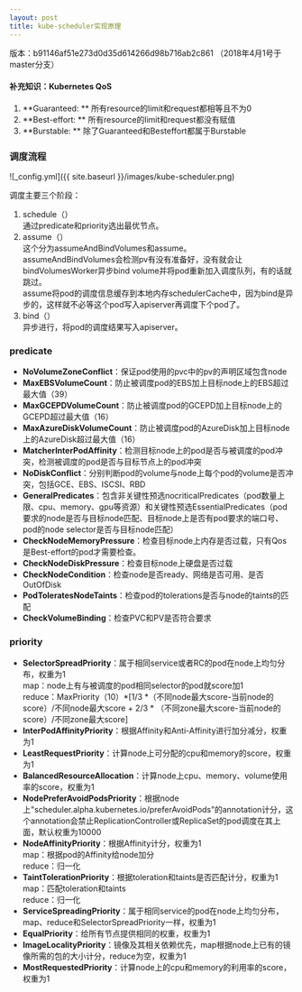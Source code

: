 ```yaml
---
layout: post
title: kube-scheduler实现原理
---
```


版本：b91146af51e273d0d35d614266d98b716ab2c861 （2018年4月1号于master分支）

#### 补充知识：Kubernetes QoS

1. **Guaranteed: ** 所有resource的limit和request都相等且不为0
2. **Best-effort: ** 所有resource的limit和request都没有赋值
3. **Burstable: ** 除了Guaranteed和Besteffort都属于Burstable

### 调度流程

![_config.yml]({{ site.baseurl }}/images/kube-scheduler.png)<br />

调度主要三个阶段：<br />
1. schedule（）<br />
通过predicate和priority选出最优节点。<br />
2. assume（）<br />
这个分为assumeAndBindVolumes和assume。<br />
assumeAndBindVolumes会检测pv有没有准备好，没有就会让bindVolumesWorker异步bind volume并将pod重新加入调度队列，有的话就跳过。<br />
assume将pod的调度信息缓存到本地内存schedulerCache中，因为bind是异步的，这样就不必等这个pod写入apiserver再调度下个pod了。<br />
3. bind（）<br />
异步进行，将pod的调度结果写入apiserver。<br />

### predicate

* **NoVolumeZoneConflict**：保证pod使用的pvc中的pv的声明区域包含node
* **MaxEBSVolumeCount**：防止被调度pod的EBS加上目标node上的EBS超过最大值（39）
* **MaxGCEPDVolumeCount**：防止被调度pod的GCEPD加上目标node上的GCEPD超过最大值（16）
* **MaxAzureDiskVolumeCount**：防止被调度pod的AzureDisk加上目标node上的AzureDisk超过最大值（16）
* **MatcherInterPodAffinity**：检测目标node上的pod是否与被调度的pod冲突，检测被调度的pod是否与目标节点上的pod冲突
* **NoDiskConflict**：分别判断pod的volume与node上每个pod的volume是否冲突，包括GCE、EBS、ISCSI、RBD
* **GeneralPredicates**：包含非关键性预选nocriticalPredicates（pod数量上限、cpu、memory、gpu等资源）和关键性预选EssentialPredicates（pod要求的node是否与目标node匹配、目标node上是否有pod要求的端口号、pod的node selector是否与目标node匹配）
* **CheckNodeMemoryPressure**：检查目标node上内存是否过载，只有Qos是Best-effort的pod才需要检查。
* **CheckNodeDiskPressure**：检查目标node上硬盘是否过载
* **CheckNodeCondition**：检查node是否ready、网络是否可用、是否OutOfDisk
* **PodToleratesNodeTaints**：检查pod的tolerations是否与node的taints的匹配
* **CheckVolumeBinding**：检查PVC和PV是否符合要求

### priority

* **SelectorSpreadPriority**：属于相同service或者RC的pod在node上均匀分布，权重为1 <br />
    map：node上有与被调度的pod相同selector的pod就score加1 <br />
    reduce：MaxPriority（10）*[1/3 *（不同node最大score-当前node的score）/不同node最大score + 2/3 * （不同zone最大score-当前node的score）/不同zone最大score]
* **InterPodAffinityPriority**：根据Affinity和Anti-Affinity进行加分减分，权重为1
* **LeastRequestPriority**：计算node上可分配的cpu和memory的score，权重为1
* **BalancedResourceAllocation**：计算node上cpu、memory、volume使用率的score，权重为1
* **NodePreferAvoidPodsPriority**：根据node上"scheduler.alpha.kubernetes.io/preferAvoidPods”的annotation计分，这个annotation会禁止ReplicationController或ReplicaSet的pod调度在其上面，默认权重为10000
* **NodeAffinityPriority**：根据Affinity计分，权重为1 <br />
    map：根据pod的Affinity给node加分 <br />
    reduce：归一化
* **TaintTolerationPriority**：根据toleration和taints是否匹配计分，权重为1 <br />
    map：匹配toleration和taints <br />
    reduce：归一化
* **ServiceSpreadingPriority**：属于相同service的pod在node上均匀分布，map、reduce和SelectorSpreadPriority一样，权重为1
* **EqualPriority**：给所有节点提供相同的权重，权重为1
* **ImageLocalityPriority**：镜像及其相关依赖优先，map根据node上已有的镜像所需的包的大小计分，reduce为空，权重为1
* **MostRequestedPriority**：计算node上的cpu和memory的利用率的score，权重为1
